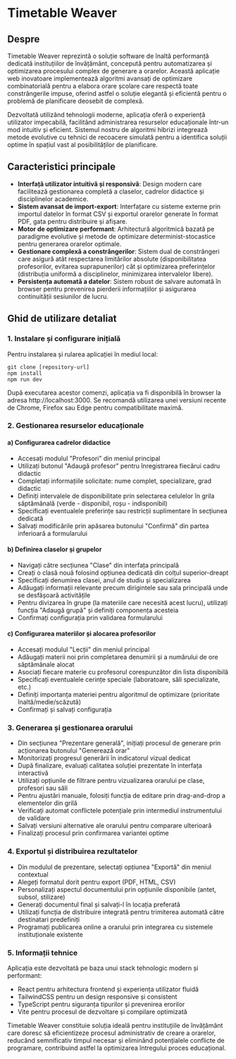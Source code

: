 # Timetable Weaver

## Despre

Timetable Weaver reprezintă o soluție software de înaltă performanță dedicată instituțiilor de învățământ, concepută pentru automatizarea și optimizarea procesului complex de generare a orarelor. Această aplicație web inovatoare implementează algoritmi avansați de optimizare combinatorială pentru a elabora orare școlare care respectă toate constrângerile impuse, oferind astfel o soluție elegantă și eficientă pentru o problemă de planificare deosebit de complexă.

Dezvoltată utilizând tehnologii moderne, aplicația oferă o experiență utilizator impecabilă, facilitând administrarea resurselor educaționale într-un mod intuitiv și eficient. Sistemul nostru de algoritmi hibrizi integrează metode evolutive cu tehnici de recoacere simulată pentru a identifica soluții optime în spațiul vast al posibilităților de planificare.

## Caracteristici principale

- **Interfață utilizator intuitivă și responsivă**: Design modern care facilitează gestionarea completă a claselor, cadrelor didactice și disciplinelor academice.
- **Sistem avansat de import-export**: Interfațare cu sisteme externe prin importul datelor în format CSV și exportul orarelor generate în format PDF, gata pentru distribuire și afișare.
- **Motor de optimizare performant**: Arhitectură algoritmică bazată pe paradigme evolutive și metode de optimizare determinist-stocastice pentru generarea orarelor optimale.
- **Gestionare complexă a constrângerilor**: Sistem dual de constrângeri care asigură atât respectarea limitărilor absolute (disponibilitatea profesorilor, evitarea suprapunerilor) cât și optimizarea preferințelor (distribuția uniformă a disciplinelor, minimizarea intervalelor libere).
- **Persistența automată a datelor**: Sistem robust de salvare automată în browser pentru prevenirea pierderii informațiilor și asigurarea continuității sesiunilor de lucru.

## Ghid de utilizare detaliat

### 1. Instalare și configurare inițială

Pentru instalarea și rularea aplicației în mediul local:

```
git clone [repository-url]
npm install
npm run dev
```

După executarea acestor comenzi, aplicația va fi disponibilă în browser la adresa http://localhost:3000. Se recomandă utilizarea unei versiuni recente de Chrome, Firefox sau Edge pentru compatibilitate maximă.

### 2. Gestionarea resurselor educaționale

#### a) Configurarea cadrelor didactice
- Accesați modulul "Profesori" din meniul principal
- Utilizați butonul "Adaugă profesor" pentru înregistrarea fiecărui cadru didactic
- Completați informațiile solicitate: nume complet, specializare, grad didactic
- Definiți intervalele de disponibilitate prin selectarea celulelor în grila săptămânală (verde - disponibil, roșu - indisponibil)
- Specificați eventualele preferințe sau restricții suplimentare în secțiunea dedicată
- Salvați modificările prin apăsarea butonului "Confirmă" din partea inferioară a formularului

#### b) Definirea claselor și grupelor
- Navigați către secțiunea "Clase" din interfața principală
- Creați o clasă nouă folosind opțiunea dedicată din colțul superior-dreapt
- Specificați denumirea clasei, anul de studiu și specializarea
- Adăugați informații relevante precum dirigintele sau sala principală unde se desfășoară activitățile
- Pentru divizarea în grupe (la materiile care necesită acest lucru), utilizați funcția "Adaugă grupă" și definiți componența acesteia
- Confirmați configurația prin validarea formularului

#### c) Configurarea materiilor și alocarea profesorilor
- Accesați modulul "Lecții" din meniul principal
- Adăugați materii noi prin completarea denumirii și a numărului de ore săptămânale alocat
- Asociați fiecare materie cu profesorul corespunzător din lista disponibilă
- Specificați eventualele cerințe speciale (laboratoare, săli specializate, etc.)
- Definiți importanța materiei pentru algoritmul de optimizare (prioritate înaltă/medie/scăzută)
- Confirmați și salvați configurația

### 3. Generarea și gestionarea orarului

- Din secțiunea "Prezentare generală", inițiați procesul de generare prin acționarea butonului "Generează orar"
- Monitorizați progresul generării în indicatorul vizual dedicat
- După finalizare, evaluați calitatea soluției prezentate în interfața interactivă
- Utilizați opțiunile de filtrare pentru vizualizarea orarului pe clase, profesori sau săli
- Pentru ajustări manuale, folosiți funcția de editare prin drag-and-drop a elementelor din grilă
- Verificați automat conflictele potențiale prin intermediul instrumentului de validare
- Salvați versiuni alternative ale orarului pentru comparare ulterioară
- Finalizați procesul prin confirmarea variantei optime

### 4. Exportul și distribuirea rezultatelor

- Din modulul de prezentare, selectați opțiunea "Exportă" din meniul contextual
- Alegeți formatul dorit pentru export (PDF, HTML, CSV)
- Personalizați aspectul documentului prin opțiunile disponibile (antet, subsol, stilizare)
- Generați documentul final și salvați-l în locația preferată
- Utilizați funcția de distribuire integrată pentru trimiterea automată către destinatari predefiniți
- Programați publicarea online a orarului prin integrarea cu sistemele instituționale existente

### 5. Informații tehnice

Aplicația este dezvoltată pe baza unui stack tehnologic modern și performant:
- React pentru arhitectura frontend și experiența utilizator fluidă
- TailwindCSS pentru un design responsive și consistent
- TypeScript pentru siguranța tipurilor și prevenirea erorilor
- Vite pentru procesul de dezvoltare și compilare optimizată

Timetable Weaver constituie soluția ideală pentru instituțiile de învățământ care doresc să eficientizeze procesul administrativ de creare a orarelor, reducând semnificativ timpul necesar și eliminând potențialele conflicte de programare, contribuind astfel la optimizarea întregului proces educațional. 